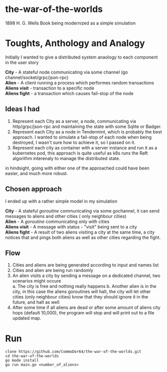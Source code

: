 # the-war-of-the-worlds

1898 H. G. Wells Book being modernized as a simple simulation

# Toughts, Anthology and Analogy

Initially I wanted to give a distributed system anaology to each component in the user story

**City** - A stateful node communicating via some channel (go channel/socket/grpc/json-rpc)  
**Alien** - A client running a process which performes random transactions  
**Aliens visit** - transaction to a specific node  
**Aliens fight** - a transaction which causes fail-stop of the node

## Ideas I had

1. Represent each City as a server, a node, communicating via http/grpc/json-rpc and maintaining the state with some Sqlite or Badger.
2. Represent each City as a node in Tendermint, which is probably the best approach. I wanted to simulate a fail-stop of each node when being destroyed, I wasn't sure how to achieve it, so I passed on it.
3. Represent each city as container with a server instance and run it as a kubernetes pod, this approach is quite useful as k8s runs the Raft algorithm interenaly to manage the distributed state.

in hindsight, going with either one of the approached could have been easier, and much more robust.

## Chosen approach

I ended up with a rather simple model in my simulation

**City** - A stateful _goroutine_ communicating via some gochannel, it can send messages to aliens and other cities ( only neighbour cities)  
**Alien** - A _goroutine_ communicating only with cities  
**Aliens visit** - A message with status - "visit" being sent to a city  
**Aliens fight** - A result of two aliens visiting a city at the same time, a city notices that and pings both aliens as well as other cities regarding the fight.

## Flow

1. Cities and aliens are being generated according to input and names list
2. Cities and alien are being run randomly
3. An alien visits a city by sending a message on a dedicated channel, two scenarios might occure  
   a. The city is free and nothing really happens
   b. Another alien is in the city, in this case the aliens goroutines will halt, the city will let other cities (only neighbour cities) know that they should ignore it in the future, and halt as well
4. After some time if all aliens are dead or after some amount of aliens city hops (default 10,000), the program will stop and will print out to a file updated map.

# Run

`clone https://github.com/CommoDor64/the-war-of-the-worlds.git`  
`cd the-war-of-the-worlds`  
`go mode install`  
`go run main.go <number_of_aliens>`

